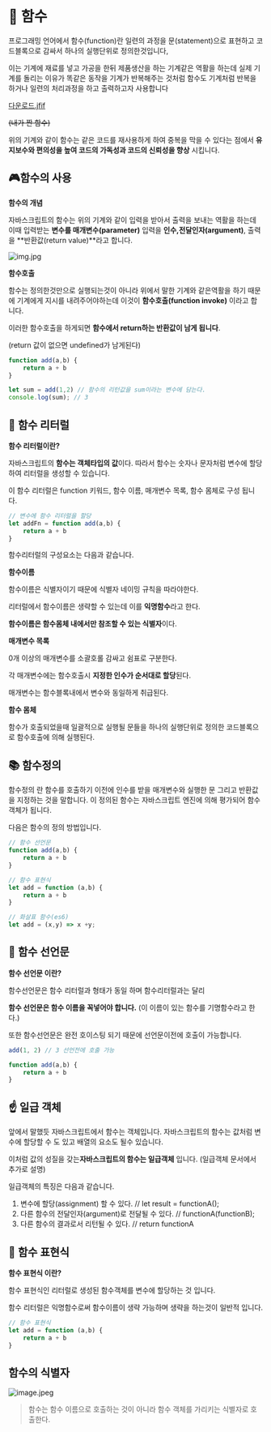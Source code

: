# 📕 함수

프로그래밍 언어에서 함수(function)란 일련의 과정을 문(statement)으로 표현하고 코드블록으로 감싸서 하나의 실행단위로 정의한것입니다,

이는 기계에 재료를 넣고 가공을 한뒤 제품생산을 하는 기계같은 역활을 하는데 실제 기계를 돌리는 이유가 똑같은 동작을 기계가 반복해주는 것처럼 함수도 기계처럼 반복을 하거나 일련의 처리과정을 하고 출력하고자 사용합니다

[다운로드.jfif](%F0%9F%93%95%20%E1%84%92%E1%85%A1%E1%86%B7%E1%84%89%E1%85%AE%205b82db9b2418468f9e3a32a8e0604e7a/%25EB%258B%25A4%25EC%259A%25B4%25EB%25A1%259C%25EB%2593%259C.jfif)

~~(내가 짠 함수)~~

위의 기계와 같이 함수는 같은 코드를 재사용하게 하여 중복을 막을 수 있다는 점에서 **유지보수와 편의성을 높여 코드의 가독성과 코드의 신뢰성을 향상** 시킵니다.

## 🎮함수의 사용

**함수의 개념**

자바스크립트의 함수는 위의 기계와 같이 입력을 받아서 출력을 보내는 역활을 하는데 이때 입력받는 **변수를 매개변수(parameter)** 입력을 **인수,전달인자(argument)**, 출력을 **반환값(return value)**라고 합니다.

![img.jpg](%F0%9F%93%95%20%E1%84%92%E1%85%A1%E1%86%B7%E1%84%89%E1%85%AE%205b82db9b2418468f9e3a32a8e0604e7a/img.jpg)

**함수호출**

함수는 정의한것만으로 실행되는것이 아니라 위에서 말한 기계와 같은역활을 하기 때문에 기계에게 지시를 내려주어야하는데 이것이 **함수호출(function invoke)** 이라고 합니다.

이러한 함수호출을 하게되면  **함수에서 return하는 반환값이 남게 됩니다**.

(return 값이 없으면 undefined가 남게된다)

```jsx
function add(a,b) {
	return a + b
}

let sum = add(1,2) // 함수의 리턴값을 sum이라는 변수에 담는다.
console.log(sum); // 3
```

## 📝 함수 리터럴

**함수 리터럴이란?**

자바스크립트의 **함수는 객체타입의 값**이다. 따라서 함수는 숫자나 문자처럼 변수에 할당하여 리터럴을 생성할 수 있습니다.

이 함수 리터럴은 function 키워드, 함수 이름, 매개변수 목록, 함수 몸체로 구성  됩니다.

```jsx
// 변수에 함수 리터럴을 할당
let addFn = function add(a,b) {
	return a + b
}
```

함수리터럴의 구성요소는 다음과 같습니다.

**함수이름**

함수이름은 식별자이기 때문에 식별자 네이밍 규칙을 따라야한다.

리터럴에서 함수이름은 생략할 수 있는데 이를 **익명함수**라고 한다.

**함수이름은 함수몸체 내에서만 참조할 수 있는 식별자**이다.

**매개변수 목록**

0개 이상의 매개변수를 소괄호롤 감싸고 쉼표로 구분한다.

각 매개변수에는 함수호출시 **지정한 인수가 순서대로 할당**된다.

매개변수는 함수블록내에서 변수와 동일하게 취급된다.

**함수 몸체**

함수가 호출되었을때 일괄적으로 실행될 문들을 하나의 실행단위로 정의한 코드블록으로 함수호출에 의해 실행된다.

## 📚︎ 함수정의

함수정의 란 함수를 호출하기 이전에 인수를 받을 매개변수와 실행한 문 그리고 반환값을 지정하는 것을 말합니다. 이 정의된 함수는 자바스크립트 엔진에 의해 평가되어 함수객체가 됩니다.

다음은 함수의 정의 방법입니다.

```jsx
// 함수 선언문
function add(a,b) {
	return a + b
}

// 함수 표현식 
let add = function (a,b) {
	return a + b
}

// 화살표 함수(es6)
let add = (x,y) => x +y;
```

## 📜 **함수 선언문**

**함수 선언문 이란?**

함수선언문은 함수 리터럴과 형태가 동일 하며 함수리터럴과는 달리

**함수 선언문은 함수 이름을 꼭넣어야 합니다.** (이 이름이 있는 함수를 기명함수라고 한다.)

또한 함수선언문은 완전 호이스팅 되기 때문에 선언문이전에 호출이 가능합니다.

```jsx
add(1, 2) // 3 선언전에 호출 가능

function add(a,b) {
	return a + b
}
```

## ☝️ 일급 객체

앞에서 말했듯 자바스크립트에서 함수는 객체입니다. 자바스크립트의 함수는 값처럼 변수에 할당할 수 도 있고 배열의 요소도 될수 있습니다.

이처럼 값의 성질을 갖는**자바스크립트의 함수는 일급객체** 입니다. (일급객체 문서에서 추가로 설명)

일급객체의 특징은 다음과 같습니다.

1. 변수에 할당(assignment) 할 수 있다. // let result = functionA();
2. 다른 함수의 전달인자(argument)로 전달될 수 있다. // functionA(functionB);
3. 다른 함수의 결과로서 리턴될 수 있다. // return functionA

## 📃 **함수 표현식**

**함수 표현식 이란?**

함수 표현식인 리터럴로 생성된 함수객체를 변수에 할당하는 것 입니다.

함수 리터럴은 익명함수로써 함수이름이 생략 가능하며 생략을 하는것이 일반적 입니다.

```jsx
// 함수 표현식 
let add = function (a,b) {
	return a + b
}
```

## **함수의 식별자**

![image.jpeg](%F0%9F%93%95%20%E1%84%92%E1%85%A1%E1%86%B7%E1%84%89%E1%85%AE%205b82db9b2418468f9e3a32a8e0604e7a/image.jpeg)

> 함수는 함수 이름으로 호출하는 것이 아니라 함수 객체를 가리키는 식별자로 호출한다.
>